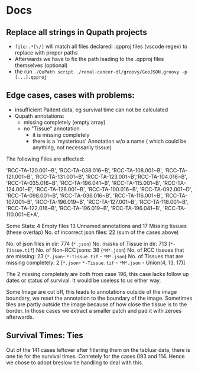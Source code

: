 # Docs

## Replace all strings in Qupath projects

- `file:.*[\/]` will match all files declaredi .qpproj files (vscode regex) to replace with proper paths
- Afterwards we have to fix the path leading to the .qpproj files themselves (optional)
- the run `./QuPath script ./renal-cancer-dl/groovy/GeoJSON.groovy -p [...].qpproj`

## Edge cases, cases with problems:

- insufficient Paitent data, eg survival time can not  be  calculated
- Qupath annotations:
    - missing completely (empty array)
    - no "Tissue" annotation
        - it is missing completely
        - there is a 'mysterious' Annotation w/o a name ( which could be anything, not necessarily tissue)

The following Files are affected:

'RCC-TA-120.001~B', 'RCC-TA-038.016~B', 'RCC-TA-108.001~B', 'RCC-TA-121.001~B', 'RCC-TA-131.001~B', 'RCC-TA-123.001~B','RCC-TA-104.016~B', 'RCC-TA-035.016~B', 'RCC-TA-196.041~B', 'RCC-TA-115.001~B', 'RCC-TA-124.001~E', 'RCC-TA-126.001~B', 'RCC-TA-100.016~B', 'RCC-TA-092.001~D', 'RCC-TA-098.001~B', 'RCC-TA-036.016~B', 'RCC-TA-116.001~B', 'RCC-TA-107.001~B', 'RCC-TA-196.019~B', 'RCC-TA-127.001~B', 'RCC-TA-118.001~B', 'RCC-TA-122.016~B', 'RCC-TA-196.019~B', 'RCC-TA-196.041~B', 'RCC-TA-110.001~E+A', 

Some Stats: 
4 Empty files
13 Unnamed annotations and 17 Missing tissues (these overlap)
No. of incorrect json files: 22 (sum of the cases above)

No. of json files in dir: 774   (`*.json`)
No. masks of Tissue in dir: 713 (`*-Tissue.tif`)
No. of Non-RCC jsons: 38        (`*M*.json`)
No. of RCC tissues that are missing: 23 (`*.json`- `*-Tissue.tif` - `*M*.json`)
No. of Tissues that are missing completely: 2 [`*.json`- `*-Tissue.tif` - `*M*.json` - Union(4, 13, 17)]

The 2 missing completely are both  from case 196, this case lacks follow up dates or status of survival. It would be useless to us either way.

Some Image are cut off, this leads to annotations outside of the image boundary, we reset the annotation to the boundary of the image.
Sometimes tiles are partly outside the image because of how close the tissue is to the border. In those cases we extract a smaller patch and pad it with zeroes afterwards.

## Survival Times: Ties

Out of the 141 cases leftover after fitlering them on the tabluar data, there is one tie for the survival times. Conretely for the cases 093 and 114. Hence we chose to adopt breslow tie handling to deal with this.
